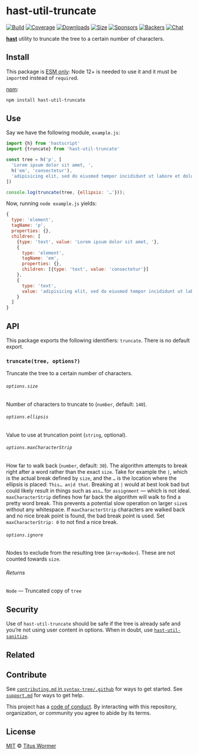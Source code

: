 # hast-util-truncate

[![Build][build-badge]][build]
[![Coverage][coverage-badge]][coverage]
[![Downloads][downloads-badge]][downloads]
[![Size][size-badge]][size]
[![Sponsors][sponsors-badge]][collective]
[![Backers][backers-badge]][collective]
[![Chat][chat-badge]][chat]

**[hast][]** utility to truncate the tree to a certain number of characters.

## Install

This package is [ESM only](https://gist.github.com/sindresorhus/a39789f98801d908bbc7ff3ecc99d99c):
Node 12+ is needed to use it and it must be `import`ed instead of `require`d.

[npm][]:

```sh
npm install hast-util-truncate
```

## Use

Say we have the following module, `example.js`:

```js
import {h} from 'hastscript'
import {truncate} from 'hast-util-truncate'

const tree = h('p', [
  'Lorem ipsum dolor sit amet, ',
  h('em', 'consectetur'),
  'adipisicing elit, sed do eiusmod tempor incididunt ut labore et dolore magna aliqua. Ut enim ad minim veniam, quis nostrud'
])

console.log(truncate(tree, {ellipsis: '…'}));
```

Now, running `node example.js` yields:

```js
{
  type: 'element',
  tagName: 'p',
  properties: {},
  children: [
    {type: 'text', value: 'Lorem ipsum dolor sit amet, '},
    {
      type: 'element',
      tagName: 'em',
      properties: {},
      children: [{type: 'text', value: 'consectetur'}]
    },
    {
      type: 'text',
      value: 'adipisicing elit, sed do eiusmod tempor incididunt ut labore et dolore magna aliqua. Ut enim ad minim…'
    }
  ]
}
```

## API

This package exports the following identifiers: `truncate`.
There is no default export.

### `truncate(tree, options?)`

Truncate the tree to a certain number of characters.

###### `options.size`

Number of characters to truncate to (`number`, default: `140`).

###### `options.ellipsis`

Value to use at truncation point (`string`, optional).

###### `options.maxCharacterStrip`

How far to walk back (`number`, default: `30`).
The algorithm attempts to break right after a word rather than the exact `size`.
Take for example the `|`, which is the actual break defined by `size`, and the
`…` is the location where the ellipsis is placed: `This… an|d that`.
Breaking at `|` would at best look bad but could likely result in things such as
`ass…` for `assignment` — which is not ideal.
`maxCharacterStrip` defines how far back the algorithm will walk to find a
pretty word break.
This prevents a potential slow operation on larger `size`s without any
whitespace.
If `maxCharacterStrip` characters are walked back and no nice break point is
found, the bad break point is used.
Set `maxCharacterStrip: 0` to not find a nice break.

###### `options.ignore`

Nodes to exclude from the resulting tree (`Array<Node>`).
These are not counted towards `size`.

###### Returns

`Node` — Truncated copy of `tree`

## Security

Use of `hast-util-truncate` should be safe if the tree is already safe and
you’re not using user content in options.
When in doubt, use [`hast-util-sanitize`][sanitize].

## Related

## Contribute

See [`contributing.md` in `syntax-tree/.github`][contributing] for ways to get
started.
See [`support.md`][support] for ways to get help.

This project has a [code of conduct][coc].
By interacting with this repository, organization, or community you agree to
abide by its terms.

## License

[MIT][license] © [Titus Wormer][author]

<!-- Definitions -->

[build-badge]: https://github.com/syntax-tree/hast-util-truncate/workflows/main/badge.svg

[build]: https://github.com/syntax-tree/hast-util-truncate/actions

[coverage-badge]: https://img.shields.io/codecov/c/github/syntax-tree/hast-util-truncate.svg

[coverage]: https://codecov.io/github/syntax-tree/hast-util-truncate

[downloads-badge]: https://img.shields.io/npm/dm/hast-util-truncate.svg

[downloads]: https://www.npmjs.com/package/hast-util-truncate

[size-badge]: https://img.shields.io/bundlephobia/minzip/hast-util-truncate.svg

[size]: https://bundlephobia.com/result?p=hast-util-truncate

[sponsors-badge]: https://opencollective.com/unified/sponsors/badge.svg

[backers-badge]: https://opencollective.com/unified/backers/badge.svg

[collective]: https://opencollective.com/unified

[chat-badge]: https://img.shields.io/badge/chat-discussions-success.svg

[chat]: https://github.com/syntax-tree/unist/discussions

[npm]: https://docs.npmjs.com/cli/install

[license]: license

[author]: https://wooorm.com

[contributing]: https://github.com/syntax-tree/.github/blob/HEAD/contributing.md

[support]: https://github.com/syntax-tree/.github/blob/HEAD/support.md

[coc]: https://github.com/syntax-tree/.github/blob/HEAD/code-of-conduct.md

[sanitize]: https://github.com/syntax-tree/hast-util-sanitize

[hast]: https://github.com/syntax-tree/hast
